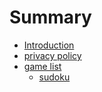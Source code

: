 # Summary

* [Introduction](README.md)
* [privacy policy](privacy-policy.md)
* [game list](game-list/game-list.md)
  * [sudoku](game-list/category/pazul/sudoku.md)
